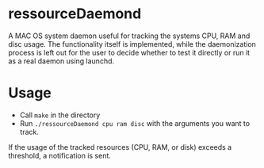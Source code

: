 # ressourceDaemond

A MAC OS system daemon useful for tracking the systems CPU, RAM and disc usage.
The functionality itself is implemented, while the daemonization process is left out for the user to decide whether to test it directly or run it as a real daemon using launchd.

# Usage
- Call `make` in the directory
- Run `./ressourceDaemond cpu ram disc` with the arguments you want to track.

If the usage of the tracked resources (CPU, RAM, or disk) exceeds a threshold, a notification is sent.
